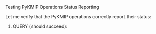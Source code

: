 Testing PyKMIP Operations Status Reporting

Let me verify that the PyKMIP operations correctly report their status:

1. QUERY (should succeed):
